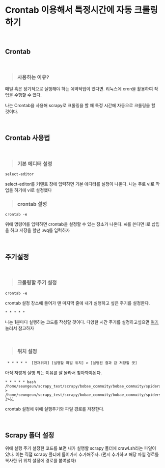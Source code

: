 # **Crontab 이용해서 특정시간에 자동 크롤링 하기**

<br/>


## **Crontab**

<br/>

>### **사용하는 이유?**
매일 혹은 장기적으로 실행해야 하는 예약작업이 있다면. 리눅스에 cron을 활용하여 작업을 수행할 수 있다.

나는 Crontab을 사용해 scrapy로 크롤링을 할 때 특정 시간에 자동으로 크롤링을 할 것이다.

<br/>

## **Crontab 사용법**

<br/>

>### **기본 에디터 설정**

```
select-editor
```

select-editor를 커맨트 창에 입력하면 기본 에디터를 설정이 나온다. 나는 주로 vi로 작업을 하기에 vi로 설정했다

>### **crontab 설정**
```
crontab -e
```

위에 명령어를 입력하면 crontab을 설정할 수 있는 장소가 나온다. vi를 쓴다면 i로 삽입을 하고 저장을 할땐 :wq를 입력하자

<br/>

## **주기설정**

<br/>

>### **크롤링할 주기 설정**
```
crontab -e
```
crontab 설정 장소에 들어가 맨 마지막 줄에 내가 실행하고 싶은 주기를 설정한다.

```
* * * * * 
```
나는 1분마다 실행하는 코드를 작성할 것이다. 다양한 시간 주기를 설정하고싶으면
[여기](https://velog.io/@jay2u8809/Crontab%ED%81%AC%EB%A1%A0%ED%83%AD-%EC%8B%9C%EA%B0%84-%EC%84%A4%EC%A0%95)
눌러서 참고하자

<br/>

>### **위치 설정**

     * * * * *  [현재위치] [실행할 파일 위치] > [실행된 결과 값 저장할 곳]


아직 저렇게 실행 되는 이유를 잘 몰라서 찾아봐야된다.  

```
* * * * * bash /home/seungeun/scrapy_test/scrapy/bobae_commuity/bobae_commuity/spiders/crawl.sh > /home/seungeun/scrapy_test/scrapy/bobae_commuity/bobae_commuity/spiders/crawl.sh.log 2>&1
```
crontab 설정에 위에 실행주기와 파일 경로를 저장한다.

<br/>

## **Scrapy 폴더 설정**

위에 실행 주기 설정한 코드를 보면 내가 실행할 scrapy 폴더에 crawl.sh라는 파일이 있다. 이는 직접 scrapy 폴더에 들어가서 추가해주자. (먼저 추가하고 해당 파일 경로를 복사한 뒤 위치 설정에 경로를 붙여널자)






